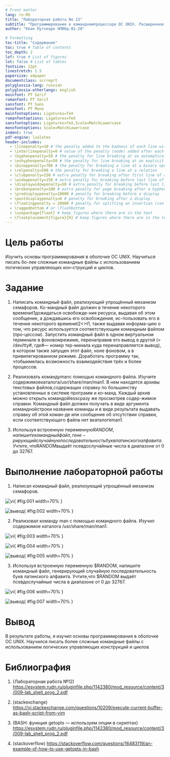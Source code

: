 ```yaml
---
# Front matter
lang: ru-RU
title: "Лабораторная работа No 13"
subtitle: "Программирование в командномпроцессоре ОС UNIX. Расширенное программирование"
author: "Кеан Путхеаро НПИбд-01-20"

# Formatting
toc-title: "Содержание"
toc: true # Table of contents
toc_depth: 2
lof: true # List of figures
lot: false # List of tables
fontsize: 12pt
linestretch: 1.5
papersize: a4paper
documentclass: scrreprt
polyglossia-lang: russian
polyglossia-otherlangs: english
mainfont: PT Serif
romanfont: PT Serif
sansfont: PT Sans
monofont: PT Mono
mainfontoptions: Ligatures=TeX
romanfontoptions: Ligatures=TeX
sansfontoptions: Ligatures=TeX,Scale=MatchLowercase
monofontoptions: Scale=MatchLowercase
indent: true
pdf-engine: lualatex
header-includes:
  - \linepenalty=10 # the penalty added to the badness of each line within a paragraph (no associated penalty node) Increasing the value makes tex try to have fewer lines in the paragraph.
  - \interlinepenalty=0 # value of the penalty (node) added after each line of a paragraph.
  - \hyphenpenalty=50 # the penalty for line breaking at an automatically inserted hyphen
  - \exhyphenpenalty=50 # the penalty for line breaking at an explicit hyphen
  - \binoppenalty=700 # the penalty for breaking a line at a binary operator
  - \relpenalty=500 # the penalty for breaking a line at a relation
  - \clubpenalty=150 # extra penalty for breaking after first line of a paragraph
  - \widowpenalty=150 # extra penalty for breaking before last line of a paragraph
  - \displaywidowpenalty=50 # extra penalty for breaking before last line before a display math
  - \brokenpenalty=100 # extra penalty for page breaking after a hyphenated line
  - \predisplaypenalty=10000 # penalty for breaking before a display
  - \postdisplaypenalty=0 # penalty for breaking after a display
  - \floatingpenalty = 20000 # penalty for splitting an insertion (can only be split footnote in standard LaTeX)
  - \raggedbottom # or \flushbottom
  - \usepackage{float} # keep figures where there are in the text
  - \floatplacement{figure}{H} # keep figures where there are in the text
---
```


# Цель работы

Изучить основы программирования в оболочке ОС UNIX. Научиться писать бо-лее сложные командные файлы с использованием логических управляющих кон-струкций и циклов.

# Задание

1. Написать командный файл, реализующий упрощённый механизм семафоров. Ко-мандный файл должен в течение некоторого времениt1дожидаться освобожде-ния ресурса, выдавая об этом сообщение, а дождавшись его освобождения, ис-пользовать его в течение некоторого времениt2<>t1, также выдавая информа-цию о том, что ресурс используется соответствующим командным файлом (про-цессом). Запустить командный файл в одном виртуальном терминале в фоновомрежиме, перенаправив его вывод в другой (> /dev/tty#, где#— номер тер-минала куда перенаправляется вывод), в котором также запущен этот файл, ноне фоновом, а в привилегированном режиме. Доработать программу так, чтобыимелась возможность взаимодействия трёх и более процессов.

2. Реализовать командуmanс помощью командного файла. Изучите содержимоекаталога/usr/share/man/man1. В нем находятся архивы текстовых файлов,содержащих справку по большинству установленных в системе программ и ко-манд. Каждый архив можно открыть командойlessсразу же просмотрев содер-жимое справки. Командный файл должен получать в виде аргумента команднойстроки название команды и в виде результата выдавать справку об этой коман-де или сообщение об отсутствии справки, если соответствующего файла нет вкаталогеman1.

3. Используя встроенную переменную$RANDOM, напишите командный файл, гене-рирующий случайную последовательность букв латинского алфавита. Учтите,что$RANDOMвыдаёт псевдослучайные числа в диапазоне от 0 до 32767.


# Выполнение лабораторной работы

1. Написал командный файл, реализующий упрощённый механизм семафоров.

![vi](Photos/1.png){ #fig:001 width=70% }

![вывод](Photos/1.1.png){ #fig:002 width=70% }


2. Реализовал команду man с помощью командного файла. Изучил содержимое каталога /usr/share/man/man1.

![vi](Photos/2.png){ #fig:003 width=70% }

![vi](Photos/2.1.png){ #fig:004 width=70% }

![вывод](Photos/2.2.png){ #fig:005 width=70% }

3. Используя встроенную переменную $RANDOM, напишите командный файл, генерирующий случайную последовательность букв латинского алфавита. Учтите,что $RANDOM выдаёт псевдослучайные числа в диапазоне от 0 до 32767.

![vi](Photos/3.png){ #fig:006 width=70% }

![вывод](Photos/3.1.png){ #fig:007 width=70% }


# Вывод

В результате работы, я изучил основы программирования в оболочке ОС UNIX. Научился писать более сложные командные файлы с использованием логических управляющих конструкций и циклов

# Библиография

1. (Лабораторная работа №12) https://esystem.rudn.ru/pluginfile.php/1142380/mod_resource/content/3/009-lab_shell_prog_2.pdf

2. (stackexchange) https://vi.stackexchange.com/questions/10209/execute-current-buffer-as-bash-script-from-vim

3. (BASH: функция getopts — используем опции в скриптах) https://esystem.rudn.ru/pluginfile.php/1142380/mod_resource/content/3/009-lab_shell_prog_2.pdf

4. (stackoverflow) https://stackoverflow.com/questions/16483119/an-example-of-how-to-use-getopts-in-bash

